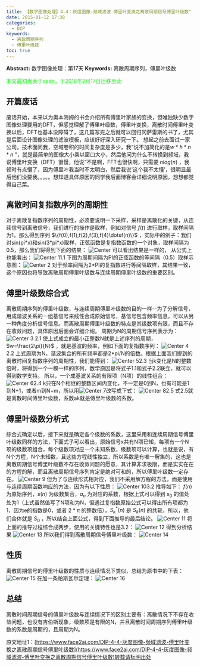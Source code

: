 ```yaml
---
title: 【数字图像处理】4.4：灰度图像-频域滤波 傅里叶变换之离散周期信号傅里叶级数"
date: 2015-01-12 17:38
categories:
  - DIP
keywords:
  - 离散周期序列
  - 傅里叶级数
toc: true
---
```

**Abstract:** 数字图像处理：第17天
**Keywords:** 离散周期序列，傅里叶级数
<!--more-->
<font color="00FF00">本文最初发表于csdn，于2018年2月17日迁移至此</font>
## 开篇废话
废话开始，本来以为奥本海姆的书会介绍所有傅里叶家族的变换，但唯独缺少数字图像处理要用的DFT，但感觉理解了傅里叶级数，傅里叶变换，离散时间傅里叶变换以后，DFT也基本没障碍了，这几篇写完之后就可以回归冈萨雷斯的书了，尤其是后面设计图像处理的滤波模板，应该好好深入研究一下。
想起之前去面试一家公司，技术面问我，空域卷积的时间复杂度是多少，我“说不加简化的是$w*h*n*n$ ”，就是最简单的图像大小乘以窗口大小，然后他问为什么不转换到频域，我说傅里叶变换（DFT）很慢，他说“不是啊，FFT也很快啊，只需要 $n log(n)$ ，我顿时有点懵了，因为傅里叶我当时不太明白，然后我说‘这个我不太懂’，很明显最后他们没要我。。。。。想知道具体原因的同学我后面博客会详细说明原因，想想都觉得自己菜。

## 离散时间复指数序列的周期性
对于离散复指数序列的周期性，必须要说明一下采样，采样是离散化的关键，从连续信号到离散信号，我们进行的操作是取样，例如对信号 $f(t)$ 进行取样，取样间隔为1，那么得到序列 $\{f(0),f(1),f(2),f(3),f(4)\dotsf(n)\}$ ，实际中的例子：我们对sin(pi\*x)和sin(3\*pi\*x)取样，正弦函数是复指数函数的一个对象，取样间隔为0.5，那么我们将得到下面的结果：
![Center][]
可以看出结果是一样的， 从公式上也能看出：
![Center 1][]1.1
下图为周期间隔为PI的正弦函数的等间隔（0.5）取样示意图：
![Center 2][]
对于频率间隔为2\*PI的复指数进行等间隔取样，其结果一致，这个原因也将导致离散周期傅里叶级数与连续周期傅里叶级数的重要区别。
## 傅里叶级数综合式
离散周期序列的傅里叶级数，与连续周期傅里叶级数的目的一样--为了分解信号，用成谐波关系的一组基信号来线性合成原始信号，基信号包含频率信息，可以从另一种角度分析信号信息。而离散周期傅里叶级数的特点是其级数项有限，而且不存在收敛问题，具体原因后面会详细介绍。
周期为N的周期信号序列表示为：
![Center 3][] 2.1
使上式成立的最小正整数N就是上述序列的周期， $w=\frac{2\pi}{N}$ ，就是基波的频率，例如下面的复指数序列：
![Center 4][] 2.2
上式周期为N，谐波集合的所有频率都是2\*pi/N的倍数。根据上面我们提到的离散时间复指数序列的周期性，我们能得到：
![Center 5][]2.3
当k变化是N的整数倍时，将得到一个一模一样的序列，数学原因是将式子1.1和式子2.2联立，就可以得到数学支持。
所以，一个成基波关系的有限项（N项）的线性组合：
![Center 6][]2.4
k只在N个相继的整数区间内变化，不一定是0到N，也有可能是1到N+1，或者m到N+m，所以用![Center 7][]改写成下式：
![Center 8][]2.5
式2.5就是离散时间傅里叶级数，系数ak就是傅里叶级数的系数。
## 傅里叶级数分析式
综合式确定以后，接下来就是确定各个级数的系数，这里采用和连续周期信号傅里叶级数同样的方法，下面式子可以看出，原始信号x共有N项已知，每项有一个N项的级数项组合，每个级数项对应一个未知系数，级数项可以计算，也就是说，有N个方程，N个未知数，且这些方程线性独立，所以系数是有唯一解集的，这也是离散周期信号傅里叶级数不存在收敛问题的愿意，其计算非求极限，而是实实在在的方程的解，而且离散周期信号序列肯定是绝对可和的，所以傅里叶级数一定存在。
![Center 9][]
但为了与连续形式相对应，我们不采用解方程的方法，而是使用与连续周期函数响应的方法，因为有以下性质：
![Center 10][]3.2
推导如下：
$f(n)$ 为原始序列，$s(n)$ 为级数集合，$a_n$ 为对应的系数，根据上式可以得到 $s_0$ 的值处处为1（上式虽然值写了N项和为N，但通过复指数原始公式可以得出所有项都为1，因为e的指数是0，或者 $2*\pi$ 的整数倍），$S^*_k(n)$ 是 $S_k(n)$ 的共轭，所以，他们合体就是 $S_0$ ，所以结合上面公式，得到下面推导的最后结论。
![Center 11][]
将上面的推导过程综合成两步，使用的关键特性也是3.2：
![Center 12][]
得到分析结果
![Center 13][]
所以我们得到离散周期信号傅里叶级数：
![Center 14][]

## 性质
离散周期信号的傅里叶级数的性质与连续情况下类似，总结为原书中的下表：
![Center 15][]
在加一条帕斯瓦尔定理：
![Center 16][]
## 总结
离散时间周期信号的傅里叶级数与连续情况下的区别主要有：离散情况下不存在收敛问题，也没有吉伯斯现象，级数项是有限的N，并且离散时间周期序列傅里叶级数的系数是周期的，且周期为N。

[Center]: https://tony4ai-1251394096.cos.ap-hongkong.myqcloud.com/blog_images/DIP-4-4-灰度图像-频域滤波-傅里叶变换之离散周期信号傅里叶级数/20150112152853812.png
[Center 1]: https://tony4ai-1251394096.cos.ap-hongkong.myqcloud.com/blog_images/DIP-4-4-灰度图像-频域滤波-傅里叶变换之离散周期信号傅里叶级数/20150112153630546.png
[Center 2]: https://tony4ai-1251394096.cos.ap-hongkong.myqcloud.com/blog_images/DIP-4-4-灰度图像-频域滤波-傅里叶变换之离散周期信号傅里叶级数/20150112154303925.png
[Center 3]: https://tony4ai-1251394096.cos.ap-hongkong.myqcloud.com/blog_images/DIP-4-4-灰度图像-频域滤波-傅里叶变换之离散周期信号傅里叶级数/20150112155301531.png
[Center 4]: https://tony4ai-1251394096.cos.ap-hongkong.myqcloud.com/blog_images/DIP-4-4-灰度图像-频域滤波-傅里叶变换之离散周期信号傅里叶级数/20150112155322622.png
[Center 5]: https://tony4ai-1251394096.cos.ap-hongkong.myqcloud.com/blog_images/DIP-4-4-灰度图像-频域滤波-傅里叶变换之离散周期信号傅里叶级数/20150112155600697.png
[Center 6]: https://tony4ai-1251394096.cos.ap-hongkong.myqcloud.com/blog_images/DIP-4-4-灰度图像-频域滤波-傅里叶变换之离散周期信号傅里叶级数/20150112160240625.png
[Center 7]: https://tony4ai-1251394096.cos.ap-hongkong.myqcloud.com/blog_images/DIP-4-4-灰度图像-频域滤波-傅里叶变换之离散周期信号傅里叶级数/20150112160604761.png
[Center 8]: https://tony4ai-1251394096.cos.ap-hongkong.myqcloud.com/blog_images/DIP-4-4-灰度图像-频域滤波-傅里叶变换之离散周期信号傅里叶级数/20150112160639268.png
[Center 9]: https://tony4ai-1251394096.cos.ap-hongkong.myqcloud.com/blog_images/DIP-4-4-灰度图像-频域滤波-傅里叶变换之离散周期信号傅里叶级数/20150112161436531.png
[Center 10]: https://tony4ai-1251394096.cos.ap-hongkong.myqcloud.com/blog_images/DIP-4-4-灰度图像-频域滤波-傅里叶变换之离散周期信号傅里叶级数/20150112162154703.png
[Center 11]: https://tony4ai-1251394096.cos.ap-hongkong.myqcloud.com/blog_images/DIP-4-4-灰度图像-频域滤波-傅里叶变换之离散周期信号傅里叶级数/20150112162625650.png
[Center 12]: https://tony4ai-1251394096.cos.ap-hongkong.myqcloud.com/blog_images/DIP-4-4-灰度图像-频域滤波-傅里叶变换之离散周期信号傅里叶级数/20150112163656001.png
[Center 13]: https://tony4ai-1251394096.cos.ap-hongkong.myqcloud.com/blog_images/DIP-4-4-灰度图像-频域滤波-傅里叶变换之离散周期信号傅里叶级数/20150112163745968.png
[Center 14]: https://tony4ai-1251394096.cos.ap-hongkong.myqcloud.com/blog_images/DIP-4-4-灰度图像-频域滤波-傅里叶变换之离散周期信号傅里叶级数/20150112164844039.png
[Center 15]: https://tony4ai-1251394096.cos.ap-hongkong.myqcloud.com/blog_images/DIP-4-4-灰度图像-频域滤波-傅里叶变换之离散周期信号傅里叶级数/20150112165626861.png
[Center 16]: https://tony4ai-1251394096.cos.ap-hongkong.myqcloud.com/blog_images/DIP-4-4-灰度图像-频域滤波-傅里叶变换之离散周期信号傅里叶级数/20150112165638093.png





原文地址1：[https://www.face2ai.com/DIP-4-4-灰度图像-频域滤波-傅里叶变换之离散周期信号傅里叶级数](https://www.face2ai.com/DIP-4-4-灰度图像-频域滤波-傅里叶变换之离散周期信号傅里叶级数)转载请标明出处
